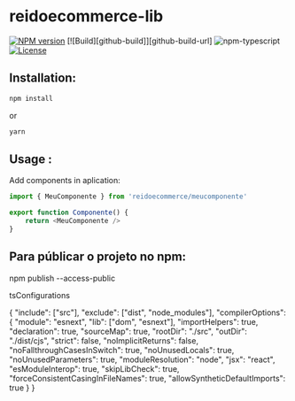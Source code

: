 # reidoecommerce-lib

[![NPM version][npm-image]][npm-url]
[![Build][github-build]][github-build-url]
![npm-typescript]
[![License][github-license]][github-license-url]

## Installation:

```bash
npm install 
```

or

```bash
yarn 
```

## Usage :

Add components in aplication:

```js
import { MeuComponente } from 'reidoecommerce/meucomponente'

export function Componente() {
    return <MeuComponente />
}

```

## Para públicar o projeto no npm: 

npm publish --access-public

[npm-url]: https://www.npmjs.com/package/my-react-typescript-package
[npm-image]: https://img.shields.io/npm/v/my-react-typescript-package
[github-license]: https://img.shields.io/github/license/gapon2401/my-react-typescript-package
[github-license-url]: https://github.com/ReiDoEcommerce/npm-ecommerce
[npm-typescript]: https://img.shields.io/npm/types/my-react-typescript-package


tsConfigurations 

{
  "include": ["src"],
  "exclude": ["dist", "node_modules"],
  "compilerOptions": {
    "module": "esnext",
    "lib": ["dom", "esnext"],
    "importHelpers": true,
    "declaration": true,
    "sourceMap": true,
    "rootDir": "./src",
    "outDir": "./dist/cjs",
    "strict": false,
    "noImplicitReturns": false,
    "noFallthroughCasesInSwitch": true,
    "noUnusedLocals": true,
    "noUnusedParameters": true,
    "moduleResolution": "node",
    "jsx": "react",
    "esModuleInterop": true,
    "skipLibCheck": true,
    "forceConsistentCasingInFileNames": true,
    "allowSyntheticDefaultImports": true
  }
}